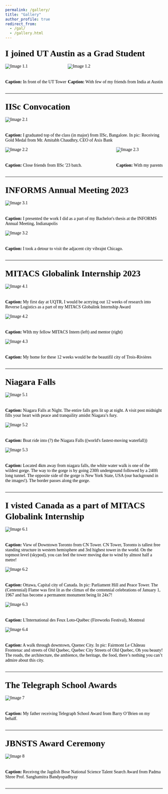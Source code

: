 ```yaml
---
permalink: /gallery/
title: "Gallery"
author_profile: true
redirect_from: 
  - /gal/
  - /gallery.html
---
```


<style>
    body {
        font-family: "Times New Roman", Times, serif;
        font-size: 14px;
        color: #000;
    }
    a {
        color: #014552; /* Dark blue color for links */
    }
    h1, h2, h3, h4, h5, h6 {
        margin-top: 24px;
        margin-bottom: 16px;
        font-weight: 600;
        line-height: 1.25;
    }
    .image-group {
        display: flex;
        justify-content: space-between;
        flex-wrap: wrap;
    }
    .image-group img {
        margin-right: 20px;
        margin-bottom: 20px;
    }
    .image-group.two-images img {
        max-width: 99%;
    }
    .image-group.three-images img {
        max-width: 99%;
    }
</style>

# I joined UT Austin as a Grad Student
<div class="image-group two-images">
    <div>
        <img src="/images/UT2.jpg" alt="Image 1.1">
        <p><strong>Caption:</strong> In front of the UT Tower</p>
    </div>
    <div>
        <img src="/images/UT.jpg" alt="Image 1.2">
        <p><strong>Caption:</strong> With few of my friends from India at Austin</p>
    </div>
</div>

---

# IISc Convocation
<div class="image-group three-images">
    <div>
        <img src="/images/Grad.png" alt="Image 2.1">
        <p><strong>Caption:</strong> I graduated top of the class (in major) from IISc, Bangalore. In pic: Receiving Gold Medal from Mr. Amitabh Chaudhry, CEO of Axis Bank</p>
    </div>
    <div>
        <img src="/images/IISc.jpg" alt="Image 2.2">
        <p><strong>Caption:</strong> Close friends from IISc '23 batch.</p>
    </div>
    <div>
        <img src="/images/IIScGrad.jpg" alt="Image 2.3">
        <p><strong>Caption:</strong> With my parents</p>
    </div>
</div>

---

# INFORMS Annual Meeting 2023
<div class="image-group two-images">
    <div>
        <img src="/images/INFORMS.jpeg" alt="Image 3.1">
        <p><strong>Caption:</strong> I presented the work I did as a part of my Bachelor's thesis at the INFORMS Annual Meeting, Indianapolis</p>
    </div>
    <div>
        <img src="/images/Chicago.jpg" alt="Image 3.2">
        <p><strong>Caption:</strong> I took a detour to visit the adjacent city vibrajnt Chicago.</p>
    </div>
</div>

---

# MITACS Globalink Internship 2023
<div class="image-group three-images">
    <div>
        <img src="/images/MITACS.png" alt="Image 4.1">
        <p><strong>Caption:</strong> My first day at UQTR, I would be acrrying out 12 weeks of research into Reverse Logistics as a part of my MITACS Globalink Internship  Award</p>
    </div>
    <div>
        <img src="/images/MITACS_Mentor.jpg" alt="Image 4.2">
        <p><strong>Caption:</strong> WIth my fellow MITACS Intern (left) and mentor (right)</p>
    </div>
    <div>
        <img src="/images/MITACS4.jpg" alt="Image 4.3">
        <p><strong>Caption:</strong> My home for these 12 weeks would be the beautifil city of Trois-Rivières</p>
    </div>
</div>

---

# Niagara Falls
<div class="image-group three-images">
    <div>
        <img src="/images/Niagara.jpg" alt="Image 5.1">
        <p><strong>Caption:</strong> Niagara Falls at Night. The entire falls gets lit up at night. A visit post midnight fills your heart with peace and tranquility amidst Niagara’s fury.</p>
    </div>
    <div>
        <img src="/images/Niagara2.jpg" alt="Image 5.2">
        <p><strong>Caption:</strong> Boat ride into (?) the Niagara Falls ((world's fastest-moving waterfall))</p>
    </div>
    <div>
        <img src="/images/Niagara3.jpg" alt="Image 5.3">
        <p><strong>Caption:</strong> Located 4km away from niagara falls, the white water walk is one of the wildest gorge. The way to the gorge is by going 230ft underground followed by a 240ft long tunnel. The opposite side of the gorge is New York State, USA (our background in the images!). The border passes along the gorge.</p>
    </div>
</div>

---

# I visted Canada as a part of MITACS Globalink Internship
<div class="image-group four-images">
    <div>
        <img src="/images/Toronto.jpg" alt="Image 6.1">
        <p><strong>Caption:</strong> View of Downtown Toronto from CN Tower. CN Tower, Toronto is tallest free standing structure in western hemisphere and 3rd highest tower in the world. On the topmost level (skypod), you can feel the tower moving due to wind by almost half a metre!</p>
    </div>
    <div>
        <img src="/images/Ottawa.jpg" alt="Image 6.2">
        <p><strong>Caption:</strong> Ottawa, Capital city of Canada. In pic: Parliament Hill and Peace Tower. The (Centennial) Flame was first lit as the climax of the centennial celebrations of January 1, 1967 and has become a permanent monument being lit 24x7!</p>
    </div>
    <div>
        <img src="/images/Montreal.jpg" alt="Image 6.3">
        <p><strong>Caption:</strong> L'International des Feux Loto-Québec (Fireworks Festival), Montreal</p>
    </div>
    <div>
        <img src="/images/Quebec.jpg" alt="Image 6.4">
        <p><strong>Caption:</strong> A walk through downtown, Quenec City. In pic: Fairmont Le Château Frontenac and streets of Old Quebec, Quebec City Streets of Old Quebec, Oh you beauty! The roads, the architecture, the ambience, the heritage, the food, there’s nothing you can’t admire about this city.</p>
    </div>
</div>

---

# The Telegraph School Awards
<div class="image-group one-image">
    <div>
        <img src="/images/TELEGRAPH.jpeg" alt="Image 7">
        <p><strong>Caption:</strong> My father receiving Telegraph School Award from Barry O’Brien on my behalf.</p>
    </div>
</div>

---

# JBNSTS Award Ceremony
<div class="image-group one-image">
    <div>
        <img src="/images/JBNSTS.jpeg" alt="Image 8">
        <p><strong>Caption:</strong> Receivng the Jagdish Bose National Science Talent Search Award from Padma Shree Prof. Sanghamitra Bandyopadhyay</p>
    </div>
</div>

---
